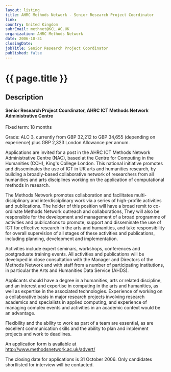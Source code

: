```yaml
---
layout: listing
title: AHRC Methods Network - Senior Research Project Coordinator
link:
country: United Kingdom
subrEmail: methnet@KCL.AC.UK
organization: AHRC Methods Network 
date: 2006-10-31
closingDate: 
jobTitle: Senior Research Project Coordinator
published: false
---
```



# {{ page.title }}

## Description






<h4>Senior Research Project Coordinator, AHRC ICT Methods Network Administrative Centre</h3></p>

<p>Fixed term: 18 months</p>

<p>Grade: ALC 3, currently from GBP 32,212 to GBP 34,655 (depending on experience) plus GBP 2,323 London Allowance per annum.</p>

<p>Applications are invited for a post in the AHRC ICT Methods Network Administrative Centre (NAC), based at the Centre for Computing in the Humanities (CCH), King's College London. This national initiative promotes and disseminates the use of ICT in UK arts and humanities research, by building a broadly-based collaborative network of researchers from all humanities and arts disciplines working on the application of computational methods in research.</p>

<p>The Methods Network promotes collaboration and facilitates multi-disciplinary and interdisciplinary work via a series of high-profile activities and publications. The holder of this position will have a broad remit to co-ordinate Methods Network outreach and collaborations, They will also be responsible for the development and management of a broad programme of activities and publications to promote, support and disseminate the use of ICT for effective research in the arts and humanities, and take responsibility for overall supervision of all stages of these activities and publications, including planning, development and implementation.</p>

<p>Activities include expert seminars, workshops, conferences and postgraduate training events. All activities and publications will be developed in close consultation with the Manager and Directors of the Methods Network and with staff from a number of participating institutions, in particular the Arts and Humanities Data Service (AHDS).</p>

<p>Applicants should have a degree in a humanities, arts or related discipline, and an interest and expertise in computing in the arts and humanities, as well as expertise in the associated technologies.  Experience of working on a collaborative basis in major research projects involving research academics and specialists in applied computing, and experience of managing complex events and activities in an academic context would be an advantage.</p>

<p>Flexibility and the ability to work as part of a team are essential, as are excellent communication skills and the ability to plan and implement projects and work to deadlines.</p>

<p>An application form is available at <a href="http://www.methodsnetwork.ac.uk/advert/">http://www.methodsnetwork.ac.uk/advert/</a></p>

<p>The closing date for applications is 31 October 2006. Only candidates shortlisted for interview will be contacted.</p>
